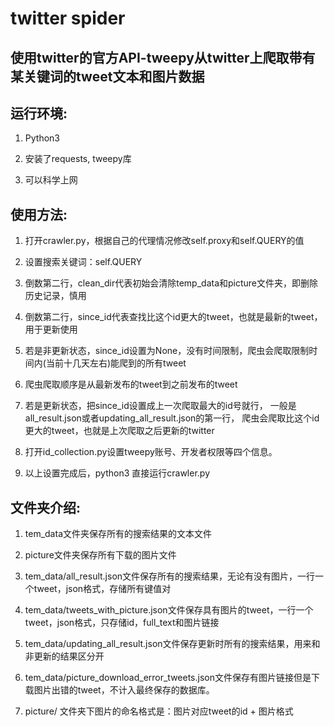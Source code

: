 # twitter spider

## 使用twitter的官方API-tweepy从twitter上爬取带有某关键词的tweet文本和图片数据 

## 运行环境:
1. Python3

2. 安装了requests, tweepy库

3. 可以科学上网

## 使用方法:
1. 打开crawler.py，根据自己的代理情况修改self.proxy和self.QUERY的值

2. 设置搜索关键词：self.QUERY

3. 倒数第二行，clean_dir代表初始会清除temp_data和picture文件夹，即删除历史记录，慎用

4. 倒数第二行，since_id代表查找比这个id更大的tweet，也就是最新的tweet，用于更新使用

5. 若是非更新状态，since_id设置为None，没有时间限制，爬虫会爬取限制时间内(当前十几天左右)能爬到的所有tweet

6. 爬虫爬取顺序是从最新发布的tweet到之前发布的tweet

7. 若是更新状态，把since_id设置成上一次爬取最大的id号就行，
   一般是all_result.json或者updating_all_result.json的第一行，
   爬虫会爬取比这个id更大的tweet，也就是上次爬取之后更新的twitter

8. 打开id_collection.py设置tweepy账号、开发者权限等四个信息。

9. 以上设置完成后，python3 直接运行crawler.py

## 文件夹介绍:
1. tem_data文件夹保存所有的搜索结果的文本文件

2. picture文件夹保存所有下载的图片文件

3. tem_data/all_result.json文件保存所有的搜索结果，无论有没有图片，一行一个tweet，json格式，存储所有键值对

4. tem_data/tweets_with_picture.json文件保存具有图片的tweet，一行一个tweet，json格式，只存储id，full_text和图片链接

5. tem_data/updating_all_result.json文件保存更新时所有的搜索结果，用来和非更新的结果区分开

6. tem_data/picture_download_error_tweets.json文件保存有图片链接但是下载图片出错的tweet，不计入最终保存的数据库。

7. picture/ 文件夹下图片的命名格式是：图片对应tweet的id + 图片格式
